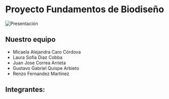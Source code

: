 # Proyecto Fundamentos de Biodiseño
![Presentación](https://github.com/micaelaacc/Proyecto_FunBio/blob/e917b231b4c18bcfecd58df69adf97f3063d9da7/Im%C3%A1genes/PresentacionGrupoFunBio.jpg)

## Nuestro equipo

- Micaela Alejandra Caro Córdova
- Laura Sofía Diaz Cobba
- Juan Jose Correa Arrieta
- Gustavo Gabriel Quispe Arbieto
- Renzo Fernandez Martinez

## Integrantes: 
